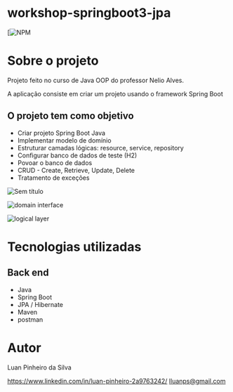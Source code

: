 # workshop-springboot3-jpa

[![NPM](https://github.com/lluanps/workshop-springboot3-jpa/blob/main/LICENSE) 

# Sobre o projeto


Projeto feito no curso de Java OOP do professor Nelio Alves.

A aplicação consiste em criar um projeto usando o framework Spring Boot

## O projeto tem como objetivo

* Criar projeto Spring Boot Java
* Implementar modelo de domínio
* Estruturar camadas lógicas: resource, service, repository
* Configurar banco de dados de teste (H2)
* Povoar o banco de dados
* CRUD - Create, Retrieve, Update, Delete
* Tratamento de exceções 

![Sem título](https://user-images.githubusercontent.com/112667015/208173782-856860b5-1014-40ba-b981-dcc9ca3c4f73.png)

![domain interface](https://user-images.githubusercontent.com/112667015/208174071-b62fff96-906b-4437-bfe8-791765ec1702.png)

![logical layer](https://user-images.githubusercontent.com/112667015/208174739-98e6b107-0757-4ef0-92da-398dca6432e0.png)



# Tecnologias utilizadas
## Back end
- Java
- Spring Boot
- JPA / Hibernate
- Maven
- postman

# Autor

Luan Pinheiro da Silva

https://www.linkedin.com/in/luan-pinheiro-2a9763242/
lluanps@gmail.com

